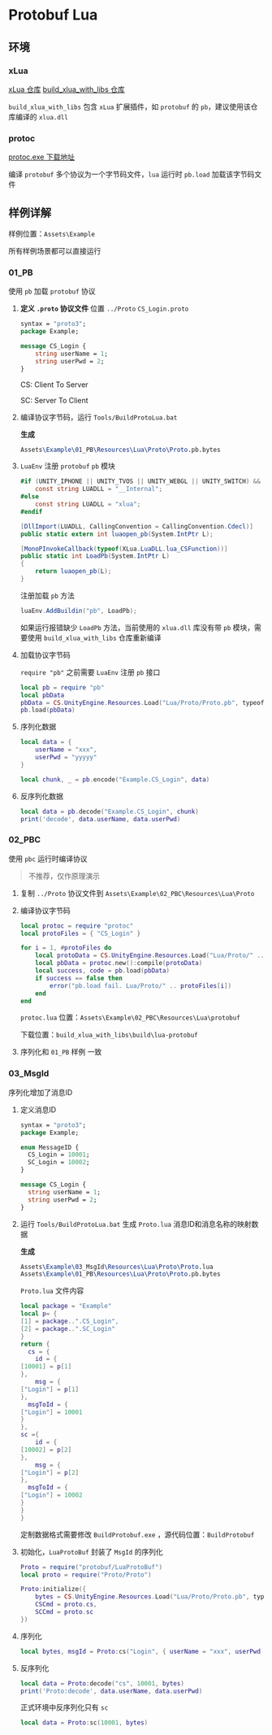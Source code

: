 # Protobuf Lua

## 环境

### xLua

[xLua 仓库](https://github.com/Tencent/xLua.git) [build_xlua_with_libs 仓库](https://github.com/chexiongsheng/build_xlua_with_libs.git)

`build_xlua_with_libs` 包含 `xLua` 扩展插件，如 `protobuf` 的 `pb`，建议使用该仓库编译的 `xlua.dll`

### protoc

[protoc.exe 下载地址](https://github.com/protocolbuffers/protobuf/releases)

编译 `protobuf` 多个协议为一个字节码文件，`lua` 运行时 `pb.load` 加载该字节码文件





## **样例详解**

样例位置：`Assets\Example`

所有样例场景都可以直接运行

### 01_PB

使用 `pb` 加载 `protobuf` 协议

1. **定义 `.proto` 协议文件**
    位置 `../Proto`
    `CS_Login.proto`

   ```protobuf
   syntax = "proto3";
   package Example;
   
   message CS_Login {
       string userName = 1;
       string userPwd = 2;
   }
   ```
   
   CS: Client To Server
   
   SC: Server To Client
   
2. 编译协议字节码，运行 `Tools/BuildProtoLua.bat`

   **生成**

   ```tex
   Assets\Example\01_PB\Resources\Lua\Proto\Proto.pb.bytes
   ```
   
3. `LuaEnv` 注册 `protobuf` `pb` 模块

    ```c#
    #if (UNITY_IPHONE || UNITY_TVOS || UNITY_WEBGL || UNITY_SWITCH) && !UNITY_EDITOR
    	const string LUADLL = "__Internal";
    #else
        const string LUADLL = "xlua";
    #endif
    
    [DllImport(LUADLL, CallingConvention = CallingConvention.Cdecl)]
    public static extern int luaopen_pb(System.IntPtr L);
    
    [MonoPInvokeCallback(typeof(XLua.LuaDLL.lua_CSFunction))]
    public static int LoadPb(System.IntPtr L)
    {
    	return luaopen_pb(L);
    }
    ```

    注册加载 `pb` 方法

    ```c#
    luaEnv.AddBuildin("pb", LoadPb);
    ```

    如果运行报错缺少 `LoadPb` 方法，当前使用的 `xlua.dll` 库没有带 `pb` 模块，需要使用 `build_xlua_with_libs` 仓库重新编译

4. 加载协议字节码

    `require "pb"` 之前需要 `LuaEnv` 注册 `pb` 接口

    ```lua
    local pb = require "pb"
    local pbData
    pbData = CS.UnityEngine.Resources.Load("Lua/Proto/Proto.pb", typeof(CS.UnityEngine.TextAsset)).bytes
    pb.load(pbData)
    ```

5. 序列化数据

    ```lua
    local data = {
        userName = "xxx",
        userPwd = "yyyyy"
    }
    
    local chunk, _ = pb.encode("Example.CS_Login", data)
    ```

6. 反序列化数据

    ```lua
    local data = pb.decode("Example.CS_Login", chunk)
    print('decode', data.userName, data.userPwd)
    ```

### 02_PBC

使用 `pbc` 运行时编译协议

> 不推荐，仅作原理演示

1. 复制 `../Proto` 协议文件到 `Assets\Example\02_PBC\Resources\Lua\Proto`

2. 编译协议字节码

   ```lua
   local protoc = require "protoc"
   local protoFiles = { "CS_Login" }
   
   for i = 1, #protoFiles do
       local protoData = CS.UnityEngine.Resources.Load("Lua/Proto/" .. protoFiles[i], typeof(CS.UnityEngine.TextAsset)).bytes
       local pbData = protoc.new():compile(protoData)
       local success, code = pb.load(pbData)
       if success == false then
           error("pb.load fail. Lua/Proto/" .. protoFiles[i])
       end
   end
   ```

   `protoc.lua` 位置：`Assets\Example\02_PBC\Resources\Lua\protobuf`

   下载位置：`build_xlua_with_libs\build\lua-protobuf`

3. 序列化和 `01_PB` 样例 一致

### 03_MsgId

序列化增加了消息ID

1. 定义消息ID

   ```protobuf
   syntax = "proto3";
   package Example;
   
   enum MessageID {
     CS_Login = 10001;
     SC_Login = 10002;
   }
   
   message CS_Login {
     string userName = 1;
     string userPwd = 2;
   }
   ```

2. 运行 `Tools/BuildProtoLua.bat` 生成 `Proto.lua` 消息ID和消息名称的映射数据

   **生成**

   ```tex
   Assets\Example\03_MsgId\Resources\Lua\Proto\Proto.lua
   Assets\Example\01_PB\Resources\Lua\Proto\Proto.pb.bytes
   ```

   `Proto.lua` 文件内容

   ```lua
   local package = "Example"
   local p= {
   [1] = package..".CS_Login",
   [2] = package..".SC_Login"
   }
   return {
     cs = {
       id = {
   [10001] = p[1]
   },
       msg = {
   ["Login"] = p[1]
   },
     msgToId = {
   ["Login"] = 10001
   }
   },
   sc ={
       id = {
   [10002] = p[2]
   },
       msg = {
   ["Login"] = p[2]
   },
     msgToId = {
   ["Login"] = 10002
   }
   }
   }
   ```

   定制数据格式需要修改 `BuildProtobuf.exe` ，源代码位置：`BuildProtobuf`

3. 初始化，`LuaProtoBuf` 封装了 `MsgId` 的序列化

   ```lua
   Proto = require("protobuf/LuaProtoBuf")
   local proto = require("Proto/Proto")
   
   Proto:initialize({
       bytes = CS.UnityEngine.Resources.Load("Lua/Proto/Proto.pb", typeof(CS.UnityEngine.TextAsset)).bytes,
       CSCmd = proto.cs,
       SCCmd = proto.sc
   })
   ```

4. 序列化

   ```lua
   local bytes, msgId = Proto:cs("Login", { userName = "xxx", userPwd = "yyyyy" })
   ```

5. 反序列化

   ```lua
   local data = Proto:decode("cs", 10001, bytes)
   print('Proto:decode', data.userName, data.userPwd)
   ```

   正式环境中反序列化只有 `sc`

   ```lua
   local data = Proto:sc(10001, bytes)
   ```

   

